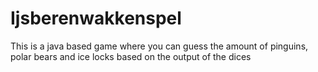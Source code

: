 # Ijsberenwakkenspel
This is a java based game where you can guess the amount of pinguins, polar bears and ice locks based on the output of the dices
